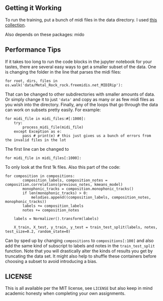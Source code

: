 ## Getting it Working

To run the training, put a bunch of midi files in the data directory. I used [this collection](https://www.reddit.com/r/WeAreTheMusicMakers/comments/3ajwe4/the_largest_midi_collection_on_the_internet/).

Also depends on these packages:
mido

## Performance Tips

If it takes too long to run the code blocks in the jupyter notebook for your tastes, there are several easy ways to get a smaller subset of the data. One is changing the folder in the line that parses the midi files:

```for root, dirs, files in os.walk('data/Metal_Rock_rock.freemidis.net_MIDIRip'):```

That can be changed to other subdirectories with smaller amounts of data. Or simply change it to just `'data'` and copy as many or as few midi files as you wish into the directory. Finally, any of the loops that go through the data can work on subsets pretty easily. For example:

```
for midi_file in midi_files:#[:1000]:
    try:
        process_midi_file(midi_file)
    except Exception as e:
        pass # print(e) # this just gives us a bunch of errors from the invalid files in the lot
```

The first line can be changed to

```for midi_file in midi_files[:1000]:```

To only look at the first 1k files. Also this part of the code:

```
for composition in compositions:
        composition_labels, composition_notes = composition.correlations(previous_notes, kmeans_model)
        monophonic_tracks = composition.monophonic_tracks()
        if len(monophonic_tracks) > 0:
            melodies.append((composition_labels, composition_notes, monophonic_tracks))
        labels += composition_labels
        notes += composition_notes

    labels = Normalizer().transform(labels)
    
    X_train, X_test, y_train, y_test = train_test_split(labels, notes, test_size=0.2, random_state=0)
```

Can by sped up by changing `compositions` to `compositions[:100]` and also add the same kind of subscript to labels and notes in the `train_test_split` function. Note that you will drastically alter the kinds of results you get by truncating the data set. It might also help to shuffle these containers before choosing a subset to avoid introducing a bias.

## LICENSE

This is all available per the MIT license, see `LICENSE` but also keep in mind academic honesty when completing your own assignments.
